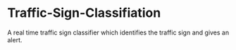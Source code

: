 # Traffic-Sign-Classifiation
A real time traffic sign classifier which identifies the traffic sign and gives an alert.
